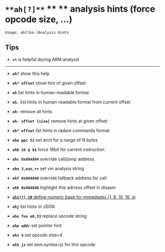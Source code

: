 <!-- TITLE: ah -->

#  `**ah[?]**` ** ** analysis hints (force opcode size, ...)


```text
Usage: ah[lba-]Analysis Hints
```


## **Tips**
  - `ah` is helpful during ARM analysis

---
- **`ah?`** show this help
- **`ah? offset`** show hint of given offset
- **`ah`** list hints in human-readable format
- **`ah.`** list hints in human-readable format from current offset
- **`ah-`** remove all hints
- **`ah- offset [size]`** remove hints at given offset
- **`ah* offset`** list hints in radare commands format
- **`aha ppc 51`** set arch for a range of N bytes
- **`ahb 16 @ $$`** force 16bit for current instruction
- **`ahc 0x804804`** override call/jump address
- **`ahe 3,eax,+=`** set vm analysis string
- **`ahf 0x804840`** override fallback address for call
- **`ahh 0x804840`** highlight this adrress offset in disasm

- [ **`ahi[?] 10`** define numeric base for immediates (1, 8, 10, 16, s)](/options/a/ah/ahi)

- **`ahj`** list hints in JSON
- **`aho foo a0,33`** replace opcode string
- **`ahp addr`** set pointer hint
- **`ahs 4`** set opcode size=4
- **`ahS jz`** set asm.syntax=jz for this opcode

<p hidden>ah? ah ah. ah- ah* aha ahb ahc ahe ahf ahh ahi ahj aho ahp ahs ahS</p>